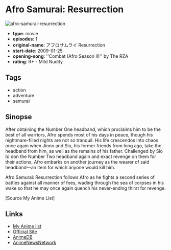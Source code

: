 # Afro Samurai: Resurrection

![afro-samurai-resurrection](https://cdn.myanimelist.net/images/anime/6/77929.jpg)

-   **type**: movie
-   **episodes**: 1
-   **original-name**: アフロサムライ Resurrection
-   **start-date**: 2009-01-25
-   **opening-song**: ''Combat (Afro Season II)'' by The RZA
-   **rating**: R+ - Mild Nudity

## Tags

-   action
-   adventure
-   samurai

## Sinopse

After obtaining the Number One headband, which proclaims him to be the best of all warriors, Afro spends most of his days in peace, though his nightmare-filled nights are not so tranquil. His life crescendos into chaos once again when Jinno and Sio, his former friends from long ago, take the headband from him, as well as the remains of his father. Challenged by Sio to don the Number Two headband again and exact revenge on them for their actions, Afro embarks on another journey as the wearer of said headband—an item for which anyone would kill him.

Afro Samurai: Resurrection follows Afro as he fights a second series of battles against all manner of foes, wading through the sea of corpses in his wake so that he may once again quench his never-ending thirst for revenge.

[Source My Anime List]

## Links

-   [My Anime list](https://myanimelist.net/anime/4970/Afro_Samurai__Resurrection)
-   [Official Site](http://www.gdh.co.jp/news/20080725.html)
-   [AnimeDB](http://anidb.info/perl-bin/animedb.pl?show=anime&aid=6063)
-   [AnimeNewsNetwork](http://www.animenewsnetwork.com/encyclopedia/anime.php?id=10181)
